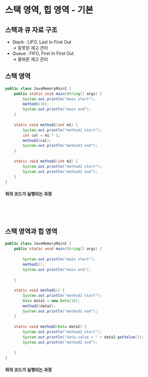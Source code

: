 # 스택 영역, 힙 영역 - 기본

## 스택과 큐 자료 구조

* Stack : LIFO, Last In First Out\
  \-> 잘못된 재고 관리&#x20;
* Queue : FIFO, First In First Out\
  \-> 올바른 재고 관리

## 스택 영역&#x20;

```java
public class JavaMemoryMain1 {
    public static void main(String[] args) {
        System.out.println("main start");
        method1(10);
        System.out.println("main end");
    }

    static void method1(int m1) {
        System.out.println("method1 start");
        int cal = m1 * 2;
        method2(cal);
        System.out.println("method1 end");
    }

    static void method2(int m2) {
        System.out.println("method2 start");
        System.out.println("method2 end");
    }
}

```

#### 위의 코드가 실행되는 과정

<figure><img src="../../../../../.gitbook/assets/스크린샷 2024-01-29 21.00.32.png" alt=""><figcaption></figcaption></figure>

<figure><img src="../../../../../.gitbook/assets/스크린샷 2024-01-29 21.00.47.png" alt=""><figcaption></figcaption></figure>

## 스택 영역과 힙 영역

```java
public class JavaMemoryMain2 {
    public static void main(String[] args) {

        System.out.println("main start");
        method1();
        System.out.println("main end");

    }

    static void method1() {
        System.out.println("method1 start");
        Data data1 = new Data(10);
        method2(data1);
        System.out.println("method1 end");
    }

    static void method2(Data data2) {
        System.out.println("method2 start");
        System.out.println("data.value = " + data2.getValue());
        System.out.println("method2 end");

    }
}
```

#### 위의 코드가 실행되는 과정

<figure><img src="../../../../../.gitbook/assets/스크린샷 2024-01-29 21.07.01.png" alt=""><figcaption></figcaption></figure>

<figure><img src="../../../../../.gitbook/assets/스크린샷 2024-01-29 21.07.46.png" alt=""><figcaption></figcaption></figure>

<figure><img src="../../../../../.gitbook/assets/스크린샷 2024-01-29 21.08.09.png" alt=""><figcaption></figcaption></figure>

<figure><img src="../../../../../.gitbook/assets/스크린샷 2024-01-29 21.11.36.png" alt=""><figcaption></figcaption></figure>

